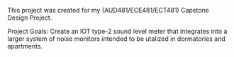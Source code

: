 This project was created for my (AUD481/ECE481/ECT481) Capstone Design Project.

Project Goals:
Create an IOT type-2 sound level meter that integrates into a larger system of noise monitors intended to be utalized in dormatories and apartments. 
